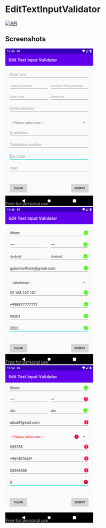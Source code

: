 # EditTextInputValidator

[![API](https://img.shields.io/badge/API-20%2B-brightgreen.svg?style=flat)](https://android-arsenal.com/api?level=20)

## Screenshots

<a href="https://github.com/Ilhom0549/EditTextInputValidator/blob/master/resource/images/first.png" target="_blank"><img src="https://github.com/Ilhom0549/EditTextInputValidator/blob/master/resource/images/first.png" height="500"></a>  <a href="https://github.com/Ilhom0549/EditTextInputValidator/blob/master/resource/images/first.png" target="_blank"><img src="https://github.com/Ilhom0549/EditTextInputValidator/blob/master/resource/images/success_img.png" height="500"></a>  <a href="https://github.com/Ilhom0549/EditTextInputValidator/blob/master/resource/images/first.png" target="_blank"><img src="https://github.com/Ilhom0549/EditTextInputValidator/blob/master/resource/images/error_img.png" height="500"></a>

